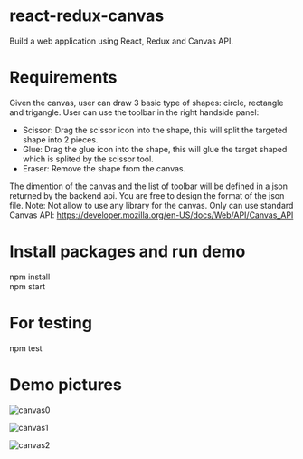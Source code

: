 # react-redux-canvas
Build a web application using React, Redux and Canvas API.

# Requirements
Given the canvas, user can draw 3 basic type of shapes: circle, rectangle and trigangle.
User can use the toolbar in the right handside panel:
- Scissor: Drag the scissor icon into the shape, this will split the targeted shape into 2 pieces.
- Glue: Drag the glue icon into the shape, this will glue the target shaped which is splited by the scissor tool.
- Eraser: Remove the shape from the canvas.

The dimention of the canvas and the list of toolbar will be defined in a json returned by the backend api.
You are free to design the format of the json file.
Note: Not allow to use any library for the canvas. Only can use standard Canvas API: https://developer.mozilla.org/en-US/docs/Web/API/Canvas_API

# Install packages and run demo
npm install\
npm start

# For testing
npm test

# Demo pictures

![canvas0](https://user-images.githubusercontent.com/29830442/87759801-70da3700-c841-11ea-8bc3-960e77c3ae3e.png)

![canvas1](https://user-images.githubusercontent.com/29830442/87759832-7c2d6280-c841-11ea-8fb4-f3830b8fe668.png)

![canvas2](https://user-images.githubusercontent.com/29830442/87759844-80598000-c841-11ea-92fb-e0392ac4f1be.png)
